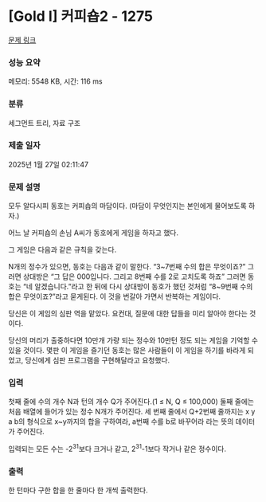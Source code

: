 # [Gold I] 커피숍2 - 1275 

[문제 링크](https://www.acmicpc.net/problem/1275) 

### 성능 요약

메모리: 5548 KB, 시간: 116 ms

### 분류

세그먼트 트리, 자료 구조

### 제출 일자

2025년 1월 27일 02:11:47

### 문제 설명

<p>모두 알다시피 동호는 커피숍의 마담이다. (마담이 무엇인지는 본인에게 물어보도록 하자.)</p>

<p>어느 날 커피숍의 손님 A씨가 동호에게 게임을 하자고 했다.</p>

<p>그 게임은 다음과 같은 규칙을 갖는다.</p>

<p>N개의 정수가 있으면, 동호는 다음과 같이 말한다. “3~7번째 수의 합은 무엇이죠?” 그러면 상대방은 “그 답은 000입니다. 그리고 8번째 수를 2로 고치도록 하죠” 그러면 동호는 “네 알겠습니다.”라고 한 뒤에 다시 상대방이 동호가 했던 것처럼 “8~9번째 수의 합은 무엇이죠?”라고 묻게된다. 이 것을 번갈아 가면서 반복하는 게임이다.</p>

<p>당신은 이 게임의 심판 역을 맡았다. 요컨대, 질문에 대한 답들을 미리 알아야 한다는 것이다.</p>

<p>당신의 머리가 출중하다면 10만개 가량 되는 정수와 10만턴 정도 되는 게임을 기억할 수 있을 것이다. 몇판 이 게임을 즐기던 동호는 많은 사람들이 이 게임을 하기를 바라게 되었고, 당신에게 심판 프로그램을 구현해달라고 요청했다.</p>

### 입력 

 <p>첫째 줄에 수의 개수 N과 턴의 개수 Q가 주어진다.(1 ≤ N, Q ≤ 100,000) 둘째 줄에는 처음 배열에 들어가 있는 정수 N개가 주어진다. 세 번째 줄에서 Q+2번째 줄까지는 x y a b의 형식으로 x~y까지의 합을 구하여라, a번째 수를 b로 바꾸어라 라는 뜻의 데이터가 주어진다.</p>

<p>입력되는 모든 수는 -2<sup>31</sup>보다 크거나 같고, 2<sup>31</sup>-1보다 작거나 같은 정수이다.</p>

### 출력 

 <p>한 턴마다 구한 합을 한 줄마다 한 개씩 출력한다.</p>

